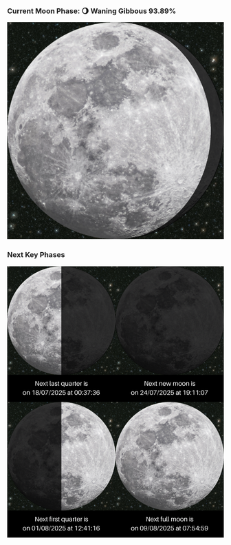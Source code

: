 ### Current Moon Phase: 🌖 Waning Gibbous 93.89%
![Moon Phase](moonphase.png)
### Next Key Phases
![Gallery](gallery.png)